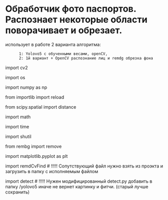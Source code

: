 # Обработчик фото паспортов. Распознает некоторые области поворачивает и обрезает.

использует в работе 2 варианта алгоритма:

          1: Yolovo5 с обученными весами, openCV, 
          2: 1й вариант + OpenCV распознание лиц и remdg обрезка фона

import cv2 

import os

import numpy as np

from importlib import reload 

from scipy.spatial import distance

import math

import time

import shutil

from rembg import remove

import matplotlib.pyplot as plt

import remdCvFind  # !!!!! Сопутствующий файл нужно взять из проэкта и загрузить в папку с исполняемым файлом

import detect      # !!!!! Нужен модифицированный detect.py  добавить в папку /yolovo5  иначе не вернет картинку и фитчи. (старый лучше сохранить)
